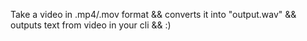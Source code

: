 Take a video in .mp4/.mov format &&
converts it into "output.wav" &&
outputs text from video in your cli &&
:)
